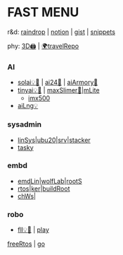 # FAST MENU
r&d: [raindrop](https://raindrop.io/0xsol) | [notion](https://spangle-pea-f53.notion.site/SOL_PUB-38513cb1c1c641b98f167945b84b56e7) | [gist](https://gist.github.com/SOLEROM) | [snippets](https://github.com/SOLEROM/snippet/tree/master)

phy: [3D🖨️](https://github.com/SOLEROM/3dDev) | [🌍travelRepo](https://vzsolov.github.io/)

### AI
* [solai💡](https://github.com/SOLEROM/solai)[🔖](https://solerom.github.io/solai/) | [ai24📛](https://github.com/SOLEROM/ai24) | [aiArmory🔮](https://github.com/SOLEROM/aiArmory)
* [tinyai💡](https://github.com/SOLEROM/tinyai)[🔖](https://github.com/SOLEROM/tinyai/wiki) | [maxSlimer🔖](https://solerom.github.io/maxSlimer/readme.html)|[mLite](https://github.com/SOLEROM/mLite)
  *   [imx500](https://github.com/SOLEROM/sonyAI)
* [aiLng💡](https://github.com/SOLEROM/aiLng)

### sysadmin
* [linSys](https://github.com/SOLEROM/linSys)|[ubu20](https://github.com/SOLEROM/ubu20)|[srv](https://github.com/SOLEROM/srvStaff)|[stacker](https://github.com/SOLEROM/stacker)
* [tasky](https://github.com/SOLEROM/tasky)

### embd
* [emdLin](https://github.com/SOLEROM/embedLin)|[wolfLab](https://github.com/SOLEROM/WolfLab)|[rootS](https://github.com/SOLEROM/rootDeploy)
* [rtos](https://github.com/SOLEROM/freeRtosPlay)|[ker](https://github.com/SOLEROM/KernelWrks)|[buildRoot](https://github.com/SOLEROM/buildRootPlay)
* [chWs](https://github.com/SOLEROM/chipWis)|

### robo
* [fll💡](https://github.com/SOLEROM/fll)[🔖](https://solerom.github.io/fll/readme.html) | [play](https://github.com/SOLEROM/roboPlay)


[freeRtos](https://github.com/SOLEROM/freeRtosPlay) |  [go](https://github.com/SOLEROM/golonger)
